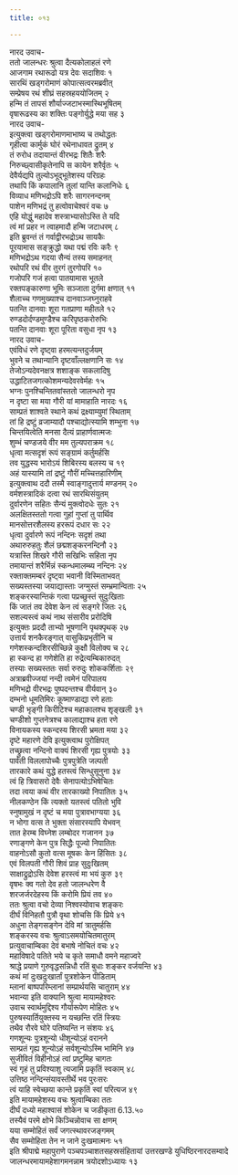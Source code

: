 ```yaml
---
title: ०१३

---
```

नारद उवाच-  
ततो जालन्धरः श्रुत्वा दैत्यकोलाहलं रणे  
आजगाम रथारूढो यत्र देवः सदाशिवः १  
सारथिं खड्गरोमाणं कोपात्सत्वरमब्रवीत्  
सम्प्रेषय रथं शीघ्रं सहस्रहययोजितम् २  
हन्मि तं तापसं शौर्याज्जटाभस्मास्थिभूषितम्  
वृषारूढस्य का शक्तिः पङ्गोर्युद्धे मया सह ३  
नारद उवाच-  
इत्युक्त्वा खड्गरोमाणमाभाष्य च तथोद्धतः  
गृहीत्वा कार्मुकं घोरं रथेनाधावत द्रुतम् ४  
तं रुरोध तदायान्तं वीरभद्रः शितैः शरैः  
निरुच्छ्वासीकृतेनापि स कायेन शरैर्वृतः ५  
देवैर्यद्यपि तुल्योऽभूद्भूतेशस्य परिग्रहः  
तथापि किं कपालानि तुलां यान्ति कलानिधेः ६  
विव्याध मणिभद्रोऽपि शरैः सागरनन्दनम्  
पाशेन मणिभद्रं तु हत्वोवाचेश्वरं वचः ७  
एहि योद्धुं महादेव शस्त्राभ्यासोऽस्ति ते यदि  
त्वं मां प्रहर न त्वाहमादौ हन्मि जटाधरम् ८  
इति ब्रुवन्तं तं गर्वाद्वीरभद्रोऽथ सायकैः  
पूरयामास सङ्क्रुद्धो यथा पद्मं रविः करैः ९  
मणिभद्रोऽथ गदया सैन्यं तस्य समाहनत्  
रथोपरि रथं वीर तुरगं तुरगोपरि १०  
गजोपरि गजं हत्वा पातयामास भूतले  
रक्तपङ्कारुणा भूमिः सञ्जाता दुर्गमा क्षणात् ११  
शैलाच्च गणमुख्याश्च दानवाञ्जघ्नुराहवे  
पतन्ति दानवाः शूरा गतप्राणा महीतले १२  
रुण्डदोर्दण्डमुण्डैश्च करिपृष्ठकरोरुभिः  
पतन्ति दानवाः शूरा पूरिता वसुधा नृप १३  
नारद उवाच-  
एवंविधं रणे दृष्ट्वा हरमत्यन्तदुर्जयम्  
भुवने च तथान्यानि दृष्टवाँल्लक्षणानि सः १४  
तेजोऽन्यदेवनक्षत्र शशाङ्क सकलादिषु  
उद्धाटितजगत्कोशमन्यदेवरवेर्महः १५  
भग्नः पुनश्चिन्तितवांस्ततो जालन्धरो नृप  
न दृष्टा सा मया गौरी यां मामाहाति नारदः १६  
साम्प्रतं शाश्वते स्थाने कथं द्रक्ष्याम्युमां स्थिताम्  
तां हि द्रष्टुं व्रजाम्यादौ पश्चाद्योत्स्यामि शम्भुना १७  
चिन्तयित्वेति मनसा दैत्यं प्राहार्णवात्मजः  
शुम्भं चण्डजये वीर मम तुल्यपराक्रम १८  
धृत्वा मत्सदृशं रूपं सङ्ग्रामं कर्तुमर्हसि  
तव युद्धस्य भारोऽयं शिबिरस्य बलस्य च १९  
अहं यास्यामि तां द्रष्टुं गौरीं मच्चित्तहारिणीम्  
इत्युक्त्वाथ ददौ तस्मै स्वाङ्गादुत्तार्य मण्डनम् २०  
वर्मशस्त्रादिकं दत्वा रथं सारथिसंयुतम्  
दुर्वारणेन सहितः सैन्यं मुक्त्वोदधेः सुतः २१  
अलक्षितस्ततो गत्वा गुहां गुप्तां तु पार्थिव  
मानसोत्तरशैलस्य हररूपं दधार सः २२  
धृत्वा दुर्वारणे रूपं नन्दिनः सदृशं तथा  
अथारुरुहतुः शैलं छद्मशङ्करनन्दिनौ २३  
यत्रास्ति शिखरे गौरी सखिभिः सहिता नृप  
तमायान्तं शरैर्भिन्नं स्कन्धमालम्ब्य नन्दिनः २४  
रक्ताक्तमम्बरं दृष्ट्वा भवानी विस्मिताभवत्  
सख्यस्तस्या जयाद्यास्ताः जग्मुस्तं सम्भ्रमान्विताः २५  
शङ्करस्यान्तिकं गत्वा पप्रच्छुस्तं सुदुःखिताः  
किं जातं तव देवेश केन त्वं सङ्गरे जितः २६  
सशल्यस्त्वं कथं नाथ संसारीव प्ररोदिषि  
इत्युक्तः प्रददौ ताभ्यो भूषणानि पृथक्पृथक् २७  
उत्तार्य शनकैरङ्गात् वासुकिप्रभृतीनि च  
गणेशस्कन्दशिरसीच्छिन्ने कुक्षौ विलोक्य च २८  
हा स्कन्द हा गणेशेति हा रुद्रेत्यम्बिकारुदत्  
तस्याः सख्यस्ततः सर्वा रुरुदुः शोककर्शिताः २९  
अत्राब्रवीज्जयां नन्दी त्वमेनं परिपालय  
मणिभद्रो वीरभद्रः पुष्पदन्तश्च वीर्यवान् ३०  
दम्भनो धूमतिमिरः कूष्माण्डाद्या रणे हताः  
चण्डी भृङ्गी किरीटिश्च महाकालश्च शृङ्खली ३१  
चण्डीशो गुप्तनेत्रश्च कालाद्याश्च हता रणे  
विनायकस्य स्कन्दस्य शिरसी भ्रमता मया ३२  
दृष्टे महारणे देवि इत्युक्त्वाथ पुरोक्षिपत्  
तच्छ्रुत्वा नन्दिनो वाक्यं शिरसी गृह्य पुत्रयोः ३३  
पार्वती विललापोच्चैः पुत्रपुत्रेति जल्पती  
तारकारे कथं युद्धे हतस्त्वं सिन्धुसूनुना ३४  
त्वं हि त्रिवासरो देवैः सेनापत्योऽभिषेचितः  
तदा त्वया कथं वीर तारकाख्यो निपातितः ३५  
नीलकण्ठेन किं त्यक्तो यतस्त्वं पतितो भुवि  
स्नुषामुखं न दृष्टं च मया पुत्रावभाग्यया ३६  
न भोगा वत्स ते भुक्ता संसारस्यापि येभवन्  
तात हेरम्ब विघ्नेश लम्बोदर गजानन ३७  
रणाङ्गणे केन पुत्र सिद्धैः पूज्यो निपातितः  
वाहनोऽसौ कुतो वत्स मूषकः केन हिंसितः ३८  
एवं विलपती गौरी शिवं प्राह सुदुःखितम्  
साक्षाद्रुद्रोऽसि देवेश हरस्त्वं मा भयं कुरु ३९  
वृषभः क्व गतो देव हतो जालन्धरेण वै  
शरजर्जरदेहस्य किं करोमि प्रियं तव ४०  
ततः श्रुत्वा वचो देव्या निश्वस्योवाच शङ्करः  
दीर्घं विनिहतौ पुत्रौ वृथा शोचसि किं प्रिये ४१  
अधुना तेङ्गसङ्गेन देवि मां त्रातुमर्हसि  
शङ्करस्य वचः श्रुत्वाऽसमयोचितमातुरम्  
प्रत्युवाचाम्बिका देवं बभाषे नोचितं वचः ४२  
महाविषादे पतिते भये च कृते समाधौ वमने महाज्वरे  
श्राद्धे प्रयाणे गुरुवृद्धसन्निधौ रतिं बुधाः शङ्कर वर्जयन्ति ४३  
कथं मां दुःखदुःखार्तां पुत्रशोकेन पीडिताम्  
म्लानां बाष्पपरिम्लानां सम्प्रार्थयसि चातुराम् ४४  
भवान्या इति वाक्यानि श्रुत्वा मायामहेश्वरः  
उवाच स्वार्थमुद्दिश्य गौर्यारूपेण मोहितः ४५  
पुरुषस्यार्तियुक्तस्य न यच्छन्ति रतिं स्त्रियः  
तथैव रौरवे घोरे पतिष्यन्ति न संशयः ४६  
गणशून्यः पुत्रशून्यो धीशून्योऽहं वरानने  
साम्प्रतं गृह्य शून्योऽहं सर्वशून्योऽस्मि भामिनि ४७  
सुजीवितं विहीनोऽहं त्वां प्रष्टुमिह चागतः  
स्वं गृहं तु प्रविश्याशु त्यजामि प्रकृतिं स्वकाम् ४८  
उत्तिष्ठ नन्दिन्संयावस्तीर्थे भव पुरःसरः  
त्वं याहि स्वेच्छया कान्ते प्रकृतिं स्वां परित्यज ४९  
इति मायामहेशस्य वचः श्रुत्वाम्बिका ततः  
दीर्घं दध्यो महाश्वासं शोकेन च जडीकृता 6.13.५०  
तस्यैवं परमे क्षोभे किञ्चिन्नोवाच सा क्षणम्  
यया सम्मोहितं सर्वं जगत्स्थावरजङ्गमम्  
सैव सम्मोहिता तेन न जाने दुःखमात्मनः ५१  
इति श्रीपाद्मे महापुराणे पञ्चपञ्चाशतसहस्रसंहितायां उत्तरखण्डे युधिष्ठिरनारदसम्वादे जालन्धरमायामहेशागमनन्नाम त्रयोदशोऽध्यायः १३